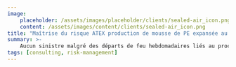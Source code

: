 ```yaml
---
image:
    placeholder: /assets/images/placeholder/clients/sealed-air_icon.png
    content: /assets/images/content/clients/sealed-air_icon.png
title: "Maîtrise du risque ATEX production de mousse de PE expansée au butane"
summary: >-
    Aucun sinistre malgré des départs de feu hebdomadaires liés au process butane.
tags: [consulting, risk-management]
---
```

